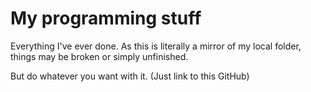 # My programming stuff
Everything I've ever done.
As this is literally a mirror of my local folder, things may be broken or simply unfinished.

But do whatever you want with it. (Just link to this GitHub)
